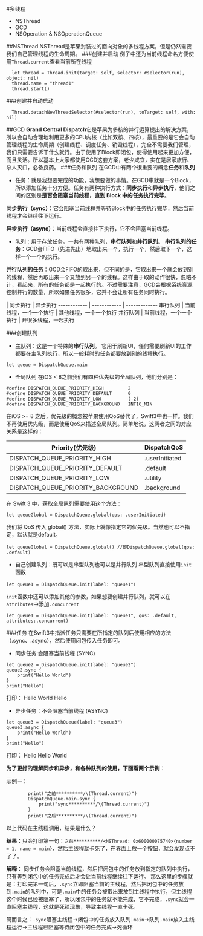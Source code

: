 #多线程
- NSThread
- GCD
- NSOperation & NSOperationQueue

##NSThread
NSThread是苹果封装过的面向对象的多线程方案，但是仍然需要我们自己管理线程的生命周期。
###创建并启动
例子中还为当前线程命名方便使用`Thread.current`查看当前所在线程
```
  let thread = Thread.init(target: self, selector: #selector(run), object: nil)
  thread.name = "thread1"
  thread.start()
```
###创建并自动启动
```
  Thread.detachNewThreadSelector(#selector(run), toTarget: self, with: nil)
```
##GCD
**Grand Central Dispatch**它是苹果为多核的并行运算提出的解决方案，所以会自动合理地利用更多的CPU内核（比如双核、四核），最重要的是它会自动管理线程的生命周期（创建线程、调度任务、销毁线程），完全不需要我们管理，我们只需要告诉干什么就行。由于使用了Block即闭包，使得使用起来更加方便，而且灵活。所以基本上大家都使用GCD这套方案，老少咸宜，实在是居家旅行、杀人灭口，必备良药。
###任务和队列
在GCD中有两个很重要的概念**任务**和**队列**
- 任务：就是我想要完成的功能，我想要做的事情。在GCD中就是一个Block，所以添加任务十分方便。任务有两种执行方式：**同步执行**和**异步执行**，他们之间的区别是**是否会阻塞当前线程，直到 Block 中的任务执行完毕**。

**同步执行（sync）**：它会阻塞当前线程并等待Block中的任务执行完毕，然后当前线程才会继续往下运行。

**异步执行（async）**：当前线程会直接往下执行，它不会阻塞当前线程。

- 队列：用于存放任务。一共有两种队列，**串行队列**和**并行队列**。
**串行队列的任务**：GCD会FIFO（先进先出）地取出来一个，执行一个，然后取下一个，这样一个一个的执行。

**并行队列的任务**：GCD会FIFO的取出来，但不同的是，它取出来一个就会放到别的线程，然后再取出来一个又放到另一个的线程。这样由于取的动作很快，忽略不计，看起来，所有的任务都是一起执行的。不过需要注意，GCD会根据系统资源控制并行的数量，所以如果任务很多，它并不会让所有任务同时执行。

 | 同步执行 | 异步执行
------------ | ------------ | -------------
串行队列 | 当前线程，一个一个执行 | 其他线程，一个一个执行
并行队列 | 当前线程，一个一个执行 | 开很多线程，一起执行

###创建队列
- 主队列：这是一个特殊的**串行队列**。
它用于刷新UI，任何需要刷新UI的工作都要在主队列执行，所以一般耗时的任务都要放到别的线程执行。
```
let queue = DispatchQueue.main
```
- 全局队列
在iOS < 8之前我们有四种优先级的全局队列，他们分别是：
```
#define DISPATCH_QUEUE_PRIORITY_HIGH         2  
#define DISPATCH_QUEUE_PRIORITY_DEFAULT      0  
#define DISPATCH_QUEUE_PRIORITY_LOW          (-2)  
#define DISPATCH_QUEUE_PRIORITY_BACKGROUND   INT16_MIN
```
在iOS >= 8 之后，优先级的概念被苹果使用QoS替代了，Swift3中也一样。我们不再使用优先级，而是使用QoS来描述全局队列。简单地说，这两者之间的对应关系是这样的：

Priority(优先级) | DispatchQoS
------------ | ------------
DISPATCH_QUEUE_PRIORITY_HIGH | .userInitiated
DISPATCH_QUEUE_PRIORITY_DEFAULT | .default
DISPATCH_QUEUE_PRIORITY_LOW | .utility
DISPATCH_QUEUE_PRIORITY_BACKGROUND | .background

在 Swift 3 中，获取全局队列需要使用这个方法：
```
let queueGlobal = DispatchQueue.global(qos: .userInitiated)
```
我们将 QoS 传入 global() 方法，实际上就像指定它的优先级。当然也可以不指定，默认就是default。
```
let queueGlobal = DispatchQueue.global() //即DispatchQueue.global(qos: .default)
```
- 自己创建队列：既可以是串型队列也可以是并行队列
串型队列直接使用`init`函数
```
let queue1 = DispatchQueue.init(label: "queue1"）
```
`init`函数中还可以添加其他的参数，如果想要创建并行队列，就可以在`attributes`中添加`.concurrent`
```
let queue1 = DispatchQueue.init(label: "queue1", qos: .default, attributes:.concurrent)
```
###任务
在Swift3中指派任务只需要在所指定的队列后使用相应的方法（.sync、.async），然后使用闭包传入任务即可。
- 同步任务:会阻塞当前线程 (SYNC)
```
let queue2 = DispatchQueue.init(label: "queue2")
queue2.sync {
    print("Hello World")
}
print("Hello")        
```
打印：
Hello World
Hello

- 异步任务：不会阻塞当前线程 (ASYNC)
```        
let queue3 = DispatchQueue(label: "queue3")
queue3.async {
    print("Hello World")
}
print("Hello")
```
打印：
Hello
Hello World

**为了更好的理解同步和异步，和各种队列的使用，下面看两个示例**：

示例一：
```
        print("之前**********/\(Thread.current)")
        DispatchQueue.main.sync {
            print("sync**********/\(Thread.current)")
        }
        print("之后**********/\(Thread.current)")
```
以上代码在主线程调用，结果是什么？

**结果**：只会打印第一句：`之前**********/<NSThread: 0x600000075740>{number = 1, name = main}`，然后主线程就卡死了，在界面上放一个按钮，就会发现点不了了。

**解释**：
同步任务会阻塞当前线程，然后把闭包中的任务放到指定的队列中执行，只有等到闭包中的任务完成后才会让当前线程继续往下运行。
那么这里的步骤就是：打印完第一句后，`.sync`立即阻塞当前的主线程，然后把闭包中的任务放到`.main`的队列中，可是`.main`中的任务会被取出来放到主线程中执行，但主线程这个时候已经被阻塞了，所以闭包中的任务就不能完成，它不完成，`.sync`就会一直阻塞主线程，这就是死锁现象，导致主线程一直卡死。

简而言之：`.sync`阻塞主线程->闭包中的任务放入队列`.main`->队列`.main`放入主线程运行->主线程已阻塞等待闭包中的任务完成->死循环

